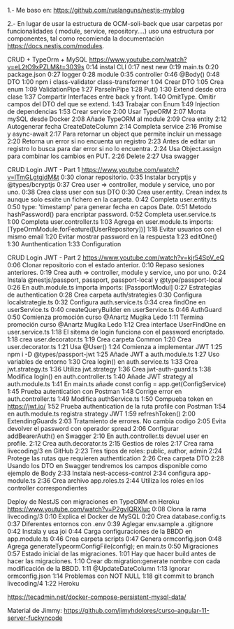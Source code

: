1.- Me baso en:
https://github.com/ruslanguns/nestjs-myblog


2.- En lugar de usar la estructura de OCM-soli-back que usar carpetas por funcionalidades ( module, service, repository....) uso una estructura por componentes, tal como recomienda la documentación https://docs.nestjs.com/modules.


CRUD + TypeOrm + MySQL
https://www.youtube.com/watch?v=eL2tO9xPZLM&t=3039s
0:14 instal CLI
0:17 nest new
0:19 main.ts
0:20 package.json
0:27 logger
0:28 module
0:35 controller
0:46 @Body()
0:48 DTO
1:00 npm i class-validator class-transformer
1:04 Crear DTO 
1:05 Crea enum 
1:09 ValidationPipe 
1:27 ParseInPipe 
1:28 Put() 
1:30 Extend desde otra clase 
1:37 Compartir Interfaces entre back y front. 
1:40 OmitType. Omitir campos del DTO del que se extend.
1:43 Trabajar con Enum 
1:49 Injection de dependencias 
1:53 Crear service 
2:00 Usar TypeORM 
2:07 Monta mySQL desde Docker 
2:08 Añade TypeORM al module 
2:09 Crea entity 
2:12 Autogenerar fecha CreateDateColumn
2:14 Completa service
2:16 Promise y async-await
2:17 Para retornar un object que permite incluir un message
2:20 Retorna un error si no encuenta un registro
2:23 Antes de editar un registro lo busca para dar error si no lo encuentra.
2:24 Usa Object.assign para combinar los cambios en PUT.
2:26 Delete
2:27 Usa swagger 


CRUD Login JWT - Part 1
https://www.youtube.com/watch?v=lTmGLgtgjdM&t
0:30 clonar repositorio.
0:35 Instalar bcryptjs y @types/bcryptjs
0:37 Crea user => controller, module y service, uno por uno.
0:38 Crea class user con sus DTO
0:30 Crea user.entity. Crean index.ts aunque solo esxite un fichero en la carpeta.
0:42 Completa user.entity.ts
0:50 type: 'timestamp' para generar fecha en capos Date.
0:51 Metodo hashPassword() para encriptar password.
0:52 Completa user.service.ts
1:00 Completa user.controller.ts
1:03 Agrega en user.module.ts imports: [TypeOrmModule.forFeature([UserRepository])]
1:18 Evitar usuarios con el mismo email
1:20 Evitar mostrar password en la respuesta
1:23 editOne()
1:30 Aunthentication
1:33 Configuration


CRUD Login JWT - Part 2
https://www.youtube.com/watch?v=kjr54SpV_eQ
0:06 Clonar repositorio con el estado anterior.
0:10 Repaso sesiones anteriores.
0:19 Crea auth => controller, module y service, uno por uno.
0:24 Instala @nestjs/passport, passport, passport-local y @type/passport-local
0:26 En auth.module.ts importa  imports: [PassportModul]
0:27 Estrategias de authentication
0:28 Crea carpeta auth/strategies
0:30 Configura localstrategie.ts
0:32 Configura auth.service.ts
0:34 crea findOne en userService.ts
0:40 createQueryBuilder en userService.ts
0:46 AuthGuard
0:50 Comienza promoción curso @Anartz Mugika Ledo
1:11 Termina promoción curso @Anartz Mugika Ledo
1:12 Crea interface UserFindOne en user.service.ts
1:18 El sitema de login funciona con el password encriptado.
1:18 crea user.decorator.ts
1:19 Crea carpeta Common
1:20 Crea user.decorator.ts
1:21 Usa @User()
1:24 Comienza a implementar JWT
1:25 npm i -D @types/passport-jwt
1:25 Añade JWT a auth.module.ts
1:27 Uso variables de entorno
1:30 Crea login() en auth.service.ts
1:33 Crea jwt.strategy.ts
1:36 Utiliza jwt.strategy
1:36 Crea jwt-auth-guard.ts
1:38 Modifica login() en auth.controller.ts
1:40 Añade JWT strategy al auth.module.ts
1:41 En main.ts añade  const config = app.get(ConfigService) 
1:45 Prueba autentication con Postman
1:48 Corrige error en auth.controller.ts
1:49 Modifica authService.ts
1:50 Compueba token en https://jwt.io/
1:52 Prueba authentication de la ruta profile con Postman
1:54 en auth.module.ts registra strategy JWT
1:59 refreshToken()
2:00 ExtendingGuards
2:03 Tratamiento de errores. No cambia codigo
2:05 Evita devolver el password con operador spread
2:06 Configurar addBearerAuth() en Swagger
2:10 En auth.controller.ts devuel user en profile.
2:12 Crea auth.decorator.ts
2:15 Gestios de roles
2:17 Crea rama livecoding/3 en GitHub 
2:23 Tres tipos de roles: public, author, admin
2:24 Protege las rutas que requieren authentication
2:26 Crea carpeta DTO
2:28 Usando los DTO en Swagger tendremos los campos disponible como ejemplo de Body
2:33 Instala nest-access-control
2:34 configura app-module.ts
2:36 Crea archivo app.roles.ts
2:44 Utiliza los roles en los controller correspondientes


Deploy de NestJS con migraciones en TypeORM en Heroku
https://www.youtube.com/watch?v=P2gvIQRXIuc
0:08 Clona la rama livecoding/3
0:10 Explica el Docker de MySQL
0:20 Crea database.config.ts
0:37 Diferentes entornos con .env
0:39 Aglegar env.sample a .gitignore
0:42 Instala y usa joi
0:44 Carga configuraciones de la BBDD en app.module.ts
0:46 Crea carpeta scripts
0:47 Genera ormconfig.json 
0:48 Agrega  generateTypeormConfigFile(config); en main.ts
0:50 Migraciones
0:57 Estado inicial de las migraciones.
1:01 Hay que hacer build antes de hacer las migraciones.
1:10 Crear db:migration:generate nombre con cada modificación de la BBDD.
1:11 @UpdateDateColumn
1:13 Ignorar ormconfig.json
1:14 Problemas con  NOT NULL
1:18 git commit to branch livecoding/4
1:22 Heroku






https://tecadmin.net/docker-compose-persistent-mysql-data/





Material de Jimmy:
https://github.com/jimyhdolores/curso-angular-11-server-fuckyncode
